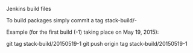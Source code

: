 Jenkins build files

To build packages simply commit a tag stack-build/<yyyymmdd>-<inc>

Example (for the first build (-1) taking place on May 19, 2015):

git tag stack-build/20150519-1
git push origin tag stack-build/20150519-1
